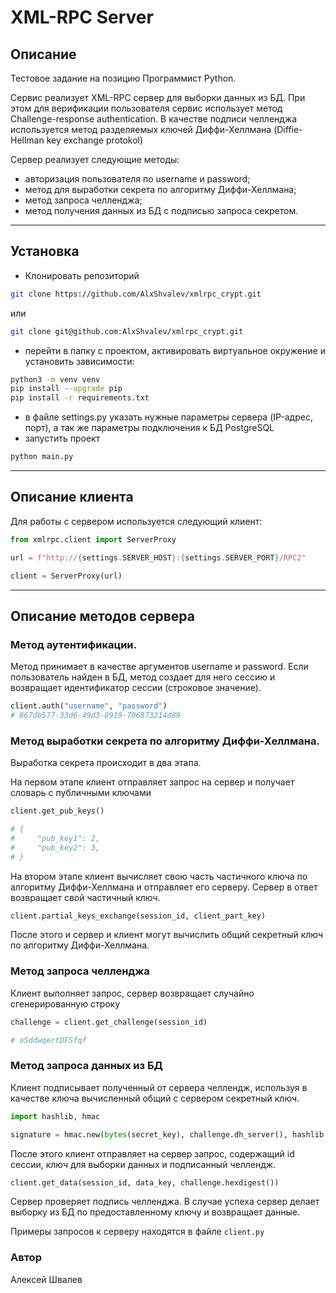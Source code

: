 # XML-RPC Server

## Описание
Тестовое задание на позицию Программист Python.

Сервис реализует XML-RPC сервер для выборки данных из БД.
При этом для верификации пользователя сервис использует метод 
Challenge-response authentication.
В качестве подписи челленджа используется метод разделяемых ключей 
Диффи-Хеллмана (Diffie-Hellman key exchange protokol)

Сервер реализует следующие методы:
- авторизация пользователя по username и password;
- метод для выработки секрета по алгоритму Диффи-Хеллмана;
- метод запроса челленджа;
- метод получения данных из БД с подписью запроса секретом.
---
## Установка
- Клонировать репозиторий
```bash
git clone https://github.com/AlxShvalev/xmlrpc_crypt.git
```
или
```bash
git clone git@github.com:AlxShvalev/xmlrpc_crypt.git
```
- перейти в папку с проектом, активировать виртуальное окружение 
и установить зависимости:
```bash
python3 -m venv venv
pip install --upgrade pip
pip install -r requirements.txt
```
- в файле settings.py указать нужные параметры сервера (IP-адрес, порт), 
а так же параметры подключения к БД PostgreSQL
- запустить проект
```bash
python main.py
```
---
## Описание клиента
Для работы с сервером используется следующий клиент:
```python
from xmlrpc.client import ServerProxy

url = f"http://{settings.SERVER_HOST}:{settings.SERVER_PORT}/RPC2"

client = ServerProxy(url)
```
---
## Описание методов сервера

### Метод аутентификации. 
Метод принимает в качестве аргументов username и password.
Если пользователь найден в БД, метод создает для него сессию и 
возвращает идентификатор сессии (строковое значение).
```python
client.auth("username", "password") 
# 867db577-33d6-49d3-8919-706873214d89
```

### Метод выработки секрета по алгоритму Диффи-Хеллмана. 
Выработка секрета происходит в два этапа. 

На первом этапе клиент отправляет запрос на сервер и получает словарь
с публичными ключами

```python
client.get_pub_keys()

# {
#     "pub_key1": 2,
#     "pub_key2": 3,
# }
```
На втором этапе клиент вычисляет свою часть частичного ключа
по алгоритму Диффи-Хеллмана и отправляет его серверу. Сервер в ответ возвращает 
свой частичный ключ. 

```python
client.partial_keys_exchange(session_id, client_part_key)
```
После этого и сервер и клиент могут вычислить общий секретный ключ по алгоритму
Диффи-Хеллмана.

### Метод запроса челленджа
Клиент выполняет запрос, сервер возвращает случайно сгенерированную строку 
```python
challenge = client.get_challenge(session_id)

# aSddwqertDFSfqf
```

### Метод запроса данных из БД
Клиент подписывает полученный от сервера челлендж, используя в качестве ключа 
вычисленный общий с сервером секретный ключ.

```python
import hashlib, hmac

signature = hmac.new(bytes(secret_key), challenge.dh_server(), hashlib.sha256) 
```
После этого клиент отправляет на сервер запрос, содержащий id сессии, ключ 
для выборки данных и подписанный челлендж.
```python
client.get_data(session_id, data_key, challenge.hexdigest())
```
Сервер проверяет подпись челленджа. В случае успеха сервер делает выборку
из БД по предоставленному ключу и возвращает данные.

Примеры запросов к серверу находятся в файле `client.py`

### Автор
Алексей Швалев